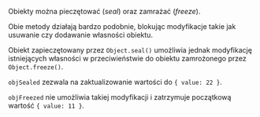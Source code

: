 Obiekty można pieczętować (_seal_) oraz zamrażać (_freeze_).

Obie metody działają bardzo podobnie, blokując modyfikacje takie jak usuwanie czy dodawanie własności obiektu.

Obiekt zapieczętowany przez `Object.seal()` umożliwia jednak modyfikację istniejących własności w przeciwieństwie do obiektu zamrożonego przez `Object.freeze()`.

`objSealed` zezwala na zaktualizowanie wartości do `{ value: 22 }`.

`objFreezed` nie umożliwia takiej modyfikacji i zatrzymuje początkową wartość `{ value: 11 }`.
